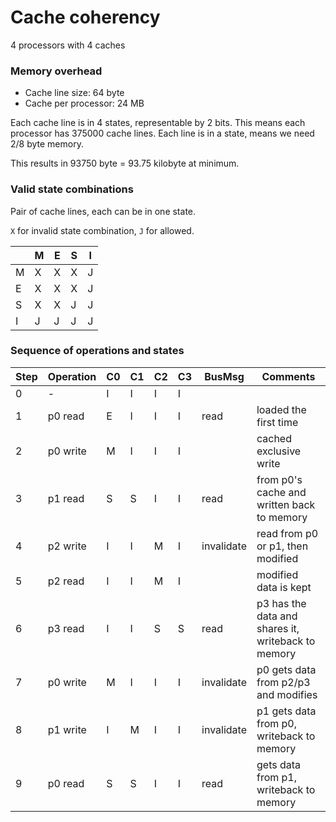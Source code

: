 Cache coherency
===============

4 processors with 4 caches

### Memory overhead

* Cache line size: 64 byte
* Cache per processor: 24 MB

Each cache line is in 4 states, representable by 2 bits.
This means each processor has 375000 cache lines.
Each line is in a state, means we need 2/8 byte memory.

This results in 93750 byte = 93.75 kilobyte at minimum.


### Valid state combinations

Pair of cache lines, each can be in one state.

`X` for invalid state combination, `J` for allowed.

| |M|E|S|I|
|-|-|-|-|-|
|M|X|X|X|J|
|E|X|X|X|J|
|S|X|X|J|J|
|I|J|J|J|J|


### Sequence of operations and states

|Step|Operation|C0|C1|C2|C3|BusMsg|Comments|
|-|-|-|-|-|-|-|-|
|0|-|I|I|I|I|||
|1|p0 read|E|I|I|I|read|loaded the first time|
|2|p0 write|M|I|I|I||cached exclusive write|
|3|p1 read|S|S|I|I|read|from p0's cache and written back to memory|
|4|p2 write|I|I|M|I|invalidate|read from p0 or p1, then modified|
|5|p2 read|I|I|M|I||modified data is kept|
|6|p3 read|I|I|S|S|read|p3 has the data and shares it, writeback to memory|
|7|p0 write|M|I|I|I|invalidate|p0 gets data from p2/p3 and modifies|
|8|p1 write|I|M|I|I|invalidate|p1 gets data from p0, writeback to memory|
|9|p0 read|S|S|I|I|read|gets data from p1, writeback to memory|
